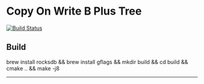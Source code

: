 # Copy On Write B Plus Tree

[![Build Status](https://travis-ci.com/myccccccc/cowbpt.svg?token=ztAB1yGLfh8feoNzJiTL&branch=master)](https://travis-ci.com/myccccccc/cowbpt)

## Build
brew install rocksdb && brew install gflags && mkdir build && cd build && cmake .. && make -j8


---